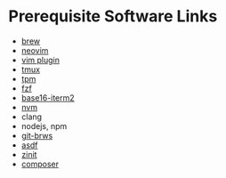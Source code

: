 # Prerequisite Software Links

* [brew](https://brew.sh)
* [neovim](https://github.com/neovim/neovim/wiki/Installing-Neovim)
* [vim plugin](https://github.com/junegunn/vim-plug#neovim)
* [tmux](https://github.com/tmux/tmux#installation)
* [tpm](https://github.com/tmux-plugins/tpm#installation)
* [fzf](https://github.com/junegunn/fzf#installation)
* [base16-iterm2](https://github.com/chriskempson/base16-iterm2#installation)
* [nvm](https://github.com/creationix/nvm#install--update-script)
* clang
* nodejs, npm
* [git-brws](https://github.com/rhysd/git-brws#with-homebrew)
* [asdf](https://asdf-vm.com/#/core-manage-asdf?id=install)
* [zinit](https://github.com/zdharma/zinit#option-2---manual-installation)
* [composer](https://github.com/composer/composer#installation--usage)
